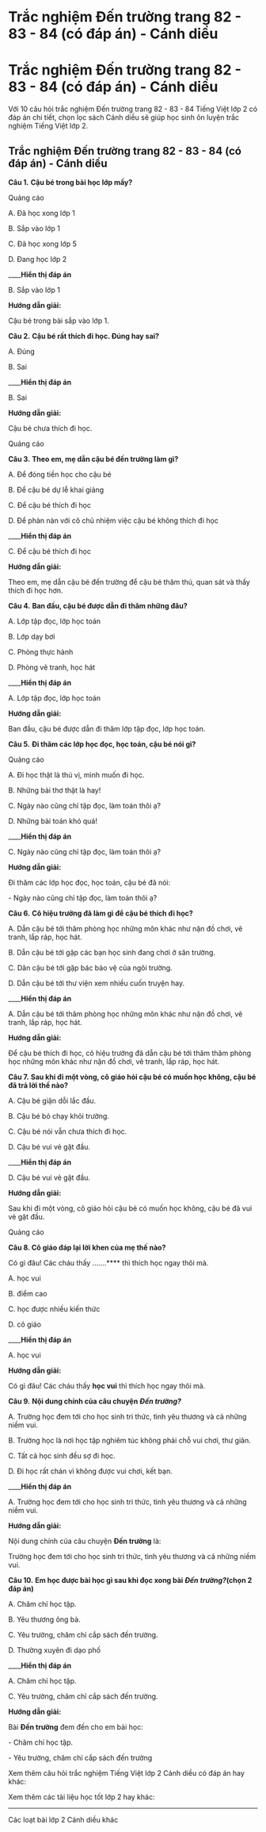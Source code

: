 # Trắc nghiệm Đến trường trang 82 - 83 - 84 (có đáp án) - Cánh diều

# Trắc nghiệm Đến trường trang 82 - 83 - 84 (có đáp án) - Cánh diều

Với 10 câu hỏi trắc nghiệm Đến trường trang 82 - 83 - 84 Tiếng Việt lớp 2 có đáp án chi tiết, chọn lọc sách Cánh diều sẽ giúp học sinh ôn luyện trắc nghiệm Tiếng Việt lớp 2.

## Trắc nghiệm Đến trường trang 82 - 83 - 84 (có đáp án) - Cánh diều

**Câu 1.** **Cậu bé trong bài học lớp mấy?**

Quảng cáo

A. Đã học xong lớp 1

B. Sắp vào lớp 1

C. Đã học xong lớp 5

D. Đang học lớp 2

____**Hiển thị đáp án**

B. Sắp vào lớp 1

**Hướng dẫn giải:**

Cậu bé trong bài sắp vào lớp 1.

**Câu 2.** **Cậu bé rất thích đi học. Đúng hay sai?**

A. Đúng

B. Sai

____**Hiển thị đáp án**

B. Sai

**Hướng dẫn giải:**

Cậu bé chưa thích đi học.

Quảng cáo

**Câu 3.** **Theo em, mẹ dẫn cậu bé đến trường làm gì?**

A. Để đóng tiền học cho cậu bé

B. Để cậu bé dự lễ khai giảng

C. Để cậu bé thích đi học

D. Để phàn nàn với cô chủ nhiệm việc cậu bé không thích đi học

____**Hiển thị đáp án**

C. Để cậu bé thích đi học

**Hướng dẫn giải:**

Theo em, mẹ dẫn cậu bé đến trường để cậu bé thăm thú, quan sát và thấy thích đi học hơn.

**Câu 4.** **Ban đầu, cậu bé được dẫn đi thăm những đâu?**

A. Lớp tập đọc, lớp học toán

B. Lớp dạy bơi

C. Phòng thực hành

D. Phòng vẽ tranh, học hát

____**Hiển thị đáp án**

A. Lớp tập đọc, lớp học toán

**Hướng dẫn giải:**

Ban đầu, cậu bé được dẫn đi thăm lớp tập đọc, lớp học toán.

**Câu 5.** **Đi thăm các lớp học đọc, học toán, cậu bé nói gì?**

Quảng cáo

A. Đi học thật là thú vị, mình muốn đi học.

B. Những bài thơ thật là hay!

C. Ngày nào cũng chỉ tập đọc, làm toán thôi ạ?

D. Những bài toán khó quá!

____**Hiển thị đáp án**

C. Ngày nào cũng chỉ tập đọc, làm toán thôi ạ?

**Hướng dẫn giải:**

Đi thăm các lớp học đọc, học toán, cậu bé đã nói:

\- Ngày nào cũng chỉ tập đọc, làm toán thôi ạ?

**Câu 6.** **Cô hiệu trưởng đã làm gì để cậu bé thích đi học?**

A. Dẫn cậu bé tới thăm phòng học những môn khác như nặn đồ chơi, vẽ tranh, lắp ráp, học hát.

B. Dẫn cậu bé tới gặp các bạn học sinh đang chơi ở sân trường.

C. Dân cậu bé tới gặp bác bảo vệ của ngôi trường.

D. Dẫn cậu bé tới thư viện xem nhiều cuốn truyện hay.

____**Hiển thị đáp án**

A. Dẫn cậu bé tới thăm phòng học những môn khác như nặn đồ chơi, vẽ tranh, lắp ráp, học hát.

**Hướng dẫn giải:**

Để cậu bé thích đi học, cô hiệu trưởng đã dẫn cậu bé tới thăm thăm phòng học những môn khác như nặn đồ chơi, vẽ tranh, lắp ráp, học hát.

**Câu 7.** **Sau khi đi một vòng, cô giáo hỏi cậu bé có muốn học không, cậu bé đã trả lời thế nào?**

A. Cậu bé giận dỗi lắc đầu.

B. Cậu bé bỏ chạy khỏi trường.

C. Cậu bé nói vẫn chưa thích đi học.

D. Cậu bé vui vẻ gật đầu.

____**Hiển thị đáp án**

D. Cậu bé vui vẻ gật đầu.

**Hướng dẫn giải:**

Sau khi đi một vòng, cô giáo hỏi cậu bé có muốn học không, cậu bé đã vui vẻ gật đầu.

Quảng cáo

**Câu 8. Cô giáo đáp lại lời khen của mẹ thế nào?**

Có gì đâu! Các cháu thấy .......**** thì thích học ngay thôi mà.

A. học vui

B. điểm cao

C. học được nhiều kiến thức

D. cô giáo

____**Hiển thị đáp án**

A. học vui

**Hướng dẫn giải:**

Có gì đâu! Các cháu thấy **học vui** thì thích học ngay thôi mà.

**Câu 9.** **Nội dung chính của câu chuyện _Đến trường?_**

A. Trường học đem tới cho học sinh tri thức, tình yêu thương và cả những niềm vui.

B. Trường học là nơi học tập nghiêm túc không phải chỗ vui chơi, thư giãn.

C. Tất cả học sinh đều sợ đi học.

D. Đi học rất chán vì không được vui chơi, kết bạn.

____**Hiển thị đáp án**

A. Trường học đem tới cho học sinh tri thức, tình yêu thương và cả những niềm vui.

**Hướng dẫn giải:**

Nội dung chính của câu chuyện **Đến trường** là:

Trường học đem tới cho học sinh tri thức, tình yêu thương và cả những niềm vui.

**Câu 10.** **Em học được bài học gì sau khi đọc xong bài _Đến trường?_(chọn 2 đáp án)**

A. Chăm chỉ học tập.

B. Yêu thương ông bà.

C. Yêu trường, chăm chỉ cắp sách đến trường.

D. Thường xuyên đi dạo phố

____**Hiển thị đáp án**

A. Chăm chỉ học tập.

C. Yêu trường, chăm chỉ cắp sách đến trường.

**Hướng dẫn giải:**

Bài **Đến trường** đem đến cho em bài học:

\- Chăm chỉ học tập.

\- Yêu trường, chăm chỉ cắp sách đến trường

Xem thêm câu hỏi trắc nghiệm Tiếng Việt lớp 2 Cánh diều có đáp án hay khác:

Xem thêm các tài liệu học tốt lớp 2 hay khác:

* * *

Các loạt bài lớp 2 Cánh diều khác
